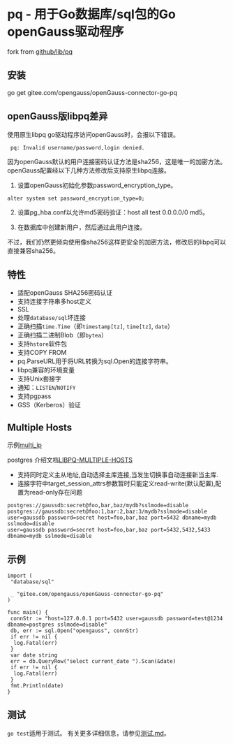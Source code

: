 # pq - 用于Go数据库/sql包的Go openGauss驱动程序

fork from [github/lib/pq](https://github.com/lib/pq)

## 安装

  go get gitee.com/opengauss/openGauss-connector-go-pq

## openGauss版libpq差异

使用原生libpq go驱动程序访问openGauss时，会报以下错误。

```
 pq: Invalid username/password,login denied.
```

因为openGauss默认的用户连接密码认证方法是sha256，这是唯一的加密方法。 openGauss配置经以下几种方法修改后支持原生libpq连接。

1. 设置openGauss初始化参数password_encryption_type。

```
alter system set password_encryption_type=0;
```

2. 设置pg_hba.conf以允许md5密码验证：host all test 0.0.0.0/0 md5。

3. 在数据库中创建新用户，然后通过此用户连接。

不过，我们仍然更倾向使用像sha256这样更安全的加密方法，修改后的libpq可以直接兼容sha256。

## 特性

* 适配openGauss SHA256密码认证
* 支持连接字符串多host定义
* SSL
* 处理`database/sql`坏连接
* 正确扫描`time.Time`（即`timestamp[tz]`, `time[tz]`, `date`）
* 正确扫描二进制Blob（即`bytea`）
* 支持`hstore`软件包
* 支持COPY FROM
* pq.ParseURL用于将URL转换为sql.Open的连接字符串。
* libpq兼容的环境变量
* 支持Unix套接字
* 通知：`LISTEN`/`NOTIFY`
* 支持pgpass
* GSS（Kerberos）验证


## Multiple Hosts

示例[multi_ip](example/multi_ip/multi_ip.go)

postgres 介绍文档[LIBPQ-MULTIPLE-HOSTS](https://www.postgresql.org/docs/10/libpq-connect.html#LIBPQ-MULTIPLE-HOSTS)

- 支持同时定义主从地址,自动选择主库连接,当发生切换事自动连接新当主库.
- 连接字符中target_session_attrs参数暂时只能定义read-write(默认配置),配置为read-only存在问题

```
postgres://gaussdb:secret@foo,bar,baz/mydb?sslmode=disable
postgres://gaussdb:secret@foo:1,bar:2,baz:3/mydb?sslmode=disable
user=gaussdb password=secret host=foo,bar,baz port=5432 dbname=mydb sslmode=disable
user=gaussdb password=secret host=foo,bar,baz port=5432,5432,5433 dbname=mydb sslmode=disable
```

## 示例

```
import (
 "database/sql"

 _ "gitee.com/opengauss/openGauss-connector-go-pq"
)

func main() {
 connStr := "host=127.0.0.1 port=5432 user=gaussdb password=test@1234 dbname=postgres sslmode=disable"
 db, err := sql.Open("opengauss", connStr)
 if err != nil {
  log.Fatal(err)
 }
 var date string
 err = db.QueryRow("select current_date ").Scan(&date)
 if err != nil {
  log.Fatal(err)
 }
 fmt.Println(date)
}
```

## 测试

`go test`适用于测试。 有关更多详细信息，请参见[测试.md](TESTS.md)。
